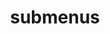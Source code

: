 ---
layout: page
title: submenus
nav: true
nav_order: 6
dropdown: true
children: 
    - title: research
      permalink: /researc/
    - title: divider
    - title: projects
      permalink: /projects/
---
